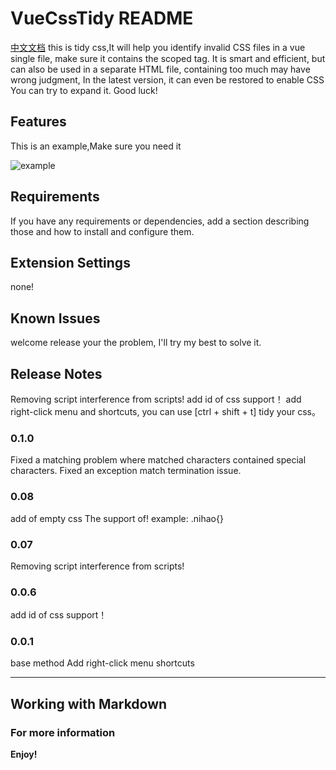 # VueCssTidy README
[中文文档](asd)
this is tidy css,It will help you identify invalid CSS files in a vue single file, make sure it contains the scoped tag.
It is smart and efficient, but can also be used in a separate HTML file, containing too much may have wrong judgment,
In the latest version, it can even be restored to enable CSS
You can try to expand it. Good luck!

## Features

This is an example,Make sure you need it

![example](https://raw.githubusercontent.com/zhouyuantest/tidyCss/68f5e9e1af2a2c6e11d3dda36616dec6cdc24d9e/images/tidy.gif)

## Requirements

If you have any requirements or dependencies, add a section describing those and how to install and configure them.

## Extension Settings

none!

## Known Issues

welcome release your the problem, I'll try my best to solve it.

## Release Notes
Removing script interference from scripts!
add id of css support！
add right-click menu and shortcuts, you can use [ctrl + shift + t] tidy your css。   


### 0.1.0
Fixed a matching problem where matched characters contained special characters.
Fixed an exception match termination issue.

### 0.08 
add of empty css The support of!
example:
    .nihao{}

### 0.07
Removing script interference from scripts!


### 0.0.6
add id of css support！

### 0.0.1

base method
Add right-click menu
shortcuts



-----------------------------------------------------------------------------------------------------------

## Working with Markdown

<!-- **Note:** You can author your README using Visual Studio Code.  Here are some useful editor keyboard shortcuts:

* Split the editor (`Cmd+\` on macOS or `Ctrl+\` on Windows and Linux)
* Toggle preview (`Shift+CMD+V` on macOS or `Shift+Ctrl+V` on Windows and Linux)
* Press `Ctrl+Space` (Windows, Linux) or `Cmd+Space` (macOS) to see a list of Markdown snippets -->

### For more information

<!-- * [Visual Studio Code's Markdown Support](http://code.visualstudio.com/docs/languages/markdown) -->
<!-- * [Markdown Syntax Reference](https://help.github.com/articles/markdown-basics/) -->

**Enjoy!**
